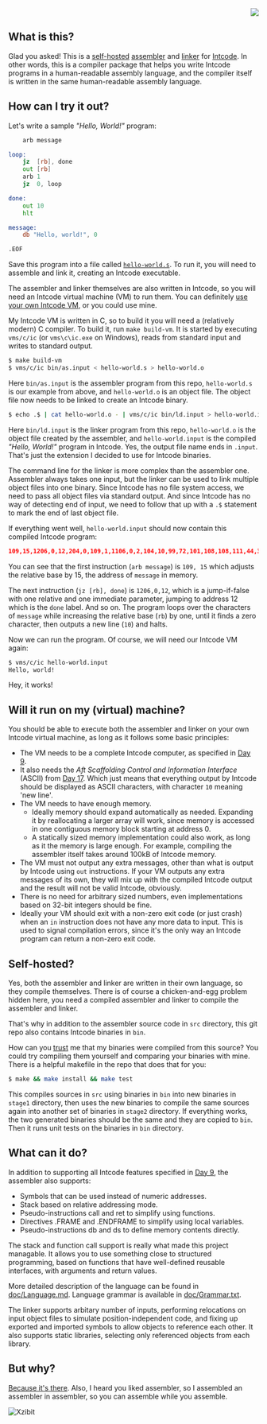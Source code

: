 <div align="right"><img src="https://github.com/matushorvath/xzintbit/workflows/Build%20and%20Test/badge.svg"></div>

What is this?
-------------

Glad you asked! This is a [self-hosted](https://en.wikipedia.org/wiki/Self-hosting_(compilers)) [assembler](https://en.wikipedia.org/wiki/Assembly_language#Assembler) and [linker](https://en.wikipedia.org/wiki/Linker_(computing)) for [Intcode](https://adventofcode.com/2019/day/9). In other words, this is a compiler package that helps you write Intcode programs in a human-readable assembly language, and the compiler itself is written in the same human-readable assembly language.

How can I try it out?
---------------------

Let's write a sample *"Hello, World!"* program:

```asm
    arb message

loop:
    jz  [rb], done
    out [rb]
    arb 1
    jz  0, loop

done:
    out 10
    hlt

message:
    db "Hello, world!", 0

.EOF
```

Save this program into a file called [`hello-world.s`](test/hello-world.s).
To run it, you will need to assemble and link it, creating an Intcode executable.

The assembler and linker themselves are also written in Intcode, so you will need an Intcode virtual machine (VM) to run them. You can definitely [use your own Intcode VM](#will-it-run-on-my-virtual-machine), or you could use mine.

My Intcode VM is written in C, so to build it you will need a (relatively modern) C compiler. To build it, run `make build-vm`. It is started by executing `vms/c/ic` (or `vms\c\ic.exe` on Windows), reads from standard input and writes to standard output.

```sh
$ make build-vm
$ vms/c/ic bin/as.input < hello-world.s > hello-world.o
```

Here `bin/as.input` is the assembler program from this repo, `hello-world.s` is our example from above, and `hello-world.o` is an object file. The object file now needs to be linked to create an Intcode binary.

```sh
$ echo .$ | cat hello-world.o - | vms/c/ic bin/ld.input > hello-world.input
```

Here `bin/ld.input` is the linker program from this repo, `hello-world.o` is the object file created by the assembler, and `hello-world.input` is the compiled *"Hello, World!"* program in Intcode. Yes, the output file name ends in `.input`. That's just the extension I decided to use for Intcode binaries.

The command line for the linker is more complex than the assembler one. Assembler always takes one input, but the linker can be used to link multiple object files into one binary. Since Intcode has no file system access, we need to pass all object files via standard output. And since Intcode has no way of detecting end of input, we need to follow that up with a `.$` statement to mark the end of last object file.

If everything went well, `hello-world.input` should now contain this compiled Intcode program:

```json
109,15,1206,0,12,204,0,109,1,1106,0,2,104,10,99,72,101,108,108,111,44,32,119,111,114,108,100,33,0
```

You can see that the first instruction (`arb message`) is `109, 15` which adjusts the relative base by 15, the address of `message` in memory.

The next instruction (`jz [rb], done`) is `1206,0,12`, which is a jump-if-false with one relative and one immediate parameter, jumping to address 12 which is the `done` label. And so on. The program loops over the characters of `message` while increasing the relative base (`rb`) by one, until it finds a zero character, then outputs a new line (`10`) and halts.

Now we can run the program. Of course, we will need our Intcode VM again:

```sh
$ vms/c/ic hello-world.input
Hello, world!
```

Hey, it works!

Will it run on my (virtual) machine?
------------------------------------

You should be able to execute both the assembler and linker on your own Intcode virtual machine, as long as it follows some basic principles:

- The VM needs to be a complete Intcode computer, as specified in [Day 9](https://adventofcode.com/2019/day/9).
- It also needs the *Aft Scaffolding Control and Information Interface* (ASCII) from [Day 17](https://adventofcode.com/2019/day/17). Which just means that everything output by Intcode should be displayed as ASCII characters, with character `10` meaning 'new line'.
- The VM needs to have enough memory.
   - Ideally memory should expand automatically as needed. Expanding it by reallocating a larger array will work, since memory is accessed in one contiguous memory block starting at address 0.
   - A statically sized memory implementation could also work, as long as it the memory is large enough. For example, compiling the assembler itself takes around 100kB of Intcode memory.
- The VM must not output any extra messages, other than what is output by Intcode using `out` instructions. If your VM outputs any extra messages of its own, they will mix up with the compiled Intcode output and the result will not be valid Intcode, obviously.
- There is no need for arbitrary sized numbers, even implementations based on 32-bit integers should be fine.
- Ideally your VM should exit with a non-zero exit code (or just crash) when an `in` instruction does not have any more data to input. This is used to signal compilation errors, since it's the only way an Intcode program can return a non-zero exit code.

Self-hosted?
------------

Yes, both the assembler and linker are written in their own language, so they compile themselves. There is of course a chicken-and-egg problem hidden here, you need a compiled assembler and linker to compile the assembler and linker.

That's why in addition to the assembler source code in `src` directory, this git repo also contains Intcode binaries in `bin`.

How can you [trust](https://www.cs.cmu.edu/~rdriley/487/papers/Thompson_1984_ReflectionsonTrustingTrust.pdf) me that my binaries were compiled from this source? You could try compiling them yourself and comparing your binaries with mine. There is a helpful makefile in the repo that does that for you:

```sh
$ make && make install && make test
```

This compiles sources in `src` using binaries in `bin` into new binaries in `stage1` directory, then uses the new binaries to compile the same sources again into another set of binaries in `stage2` directory. If everything works, the two generated binaries should be the same and they are copied to `bin`. Then it runs unit tests on the binaries in `bin` directory.

What can it do?
-----------------

In addition to supporting all Intcode features specified in [Day 9](https://adventofcode.com/2019/day/9), the assembler also supports:

- Symbols that can be used instead of numeric addresses.
- Stack based on relative addressing mode.
- Pseudo-instructions call and ret to simplify using functions.
- Directives .FRAME and .ENDFRAME to simplify using local variables.
- Pseudo-instructions db and ds to define memory contents directly.

The stack and function call support is really what made this project managable. It allows you to use something close to structured programming, based on functions that have well-defined reusable interfaces, with arguments and return values.

More detailed description of the language can be found in [doc/Language.md](doc/Language.md). Language grammar is available in [doc/Grammar.txt](doc/Grammar.txt).

The linker supports arbitary number of inputs, performing relocations on input object files to simulate position-independent code, and fixing up exported and imported symbols to allow objects to reference each other. It also supports static libraries, selecting only referenced objects from each library.

But why?
--------

[Because it's there](https://en.wikiquote.org/wiki/George_Mallory).
Also, I heard you liked assembler, so I assembled an assembler in assembler, so you can assemble while you assemble.

![Xzibit](https://i.kym-cdn.com/photos/images/small/000/001/122/xzibit-happy.jpg)
